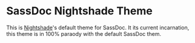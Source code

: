 # SassDoc Nightshade Theme

This is [Nightshade](http://casper.com/styleguide)'s default theme for SassDoc. It its current incarnation, this theme is in 100% paraody with the default SassDoc them. 
